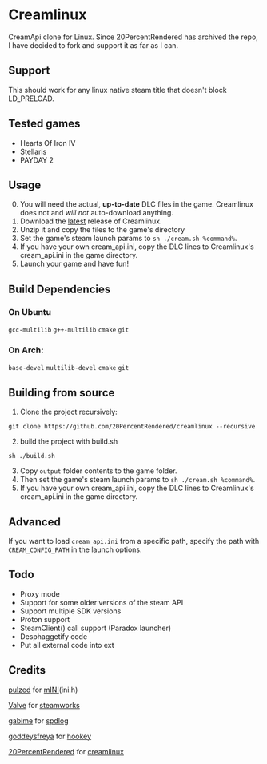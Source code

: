 # Creamlinux
CreamApi clone for Linux.
Since 20PercentRendered has archived the repo, I have decided to fork and support it as far as I can.

## Support
This should work for any linux native steam title that doesn't block LD_PRELOAD.

## Tested games
 - Hearts Of Iron IV
 - Stellaris
 - PAYDAY 2
 
## Usage 
0. You will need the actual, **up-to-date** DLC files in the game. Creamlinux does not and _will not_ auto-download anything. 
1. Download the [latest](https://github.com/20PercentRendered/creamlinux/releases/latest/download/creamlinux.zip) release of Creamlinux.
2. Unzip it and copy the files to the game's directory
3. Set the game's steam launch params to `sh ./cream.sh %command%`.
4. If you have your own cream_api.ini, copy the DLC lines to Creamlinux's cream_api.ini in the game directory. 
5. Launch your game and have fun! 

## Build Dependencies 
### On Ubuntu
`gcc-multilib` `g++-multilib` `cmake` `git`
### On Arch:
`base-devel` `multilib-devel` `cmake` `git`

## Building from source
1. Clone the project recursively:
```
git clone https://github.com/20PercentRendered/creamlinux --recursive
```
2. build the project with build.sh
```
sh ./build.sh
```

3. Copy `output` folder contents to the game folder.
4. Then set the game's steam launch params to `sh ./cream.sh %command%`.
5. If you have your own cream_api.ini, copy the DLC lines to Creamlinux's cream_api.ini in the game directory. 
## Advanced 

If you want to load `cream_api.ini` from a specific path, specify the path with `CREAM_CONFIG_PATH` in the launch options.
## Todo
 - Proxy mode
 - Support for some older versions of the steam API
 - Support multiple SDK versions
 - Proton support
 - SteamClient() call support (Paradox launcher)
 - Desphaggetify code 
 - Put all external code into ext


## Credits
[pulzed](https://github.com/pulzed) for [mINI](https://github.com/pulzed/mINI)(ini.h)

[Valve](https://www.valvesoftware.com/) for [steamworks](https://partner.steamgames.com/)

[gabime](https://github.com/gabime) for [spdlog](https://github.com/gabime/spdlog)

[goddeysfreya](https://github.com/goddessfreya) for [hookey](https://github.com/goddessfreya/hookey)

[20PercentRendered](https://github.com/20PercentRendered) for [creamlinux](https://github.com/20PercentRendered/creamlinux)

